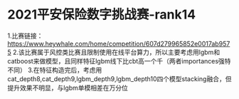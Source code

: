 # 2021平安保险数字挑战赛-rank14

1.比赛链接：https://www.heywhale.com/home/competition/607d279965852e0017ab9575
2.该比赛属于风控类比赛且限制使用在线平台算力，所以主要考虑用lgbm和catboost来做模型，且同样特征lgbm线下比cbt高一个千（两者importances强特不同）
3.在特征构造完后，考虑用cat_depth8,cat_depth9,lgbm_depth9,lgbm_depth10四个模型stacking融合，但提升效果不明显，与lgbm单模相差在万分位
